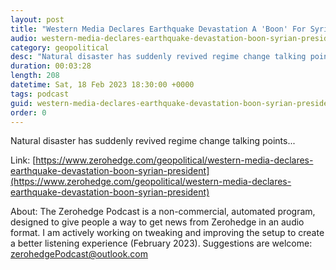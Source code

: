 ```yaml
---
layout: post
title: "Western Media Declares Earthquake Devastation A 'Boon' For Syrian President"
audio: western-media-declares-earthquake-devastation-boon-syrian-president-0
category: geopolitical
desc: "Natural disaster has suddenly revived regime change talking points..."
duration: 00:03:28
length: 208
datetime: Sat, 18 Feb 2023 18:30:00 +0000
tags: podcast
guid: western-media-declares-earthquake-devastation-boon-syrian-president-0
order: 0
---
```

Natural disaster has suddenly revived regime change talking points...

Link: [https://www.zerohedge.com/geopolitical/western-media-declares-earthquake-devastation-boon-syrian-president](https://www.zerohedge.com/geopolitical/western-media-declares-earthquake-devastation-boon-syrian-president)

About: The Zerohedge Podcast is a non-commercial, automated program, designed to give people a way to get news from Zerohedge in an audio format.  I am actively working on tweaking and improving the setup to create a better listening experience (February 2023).  Suggestions are welcome: [zerohedgePodcast@outlook.com](mailto:zerohedgePodcast@outlook.com)
